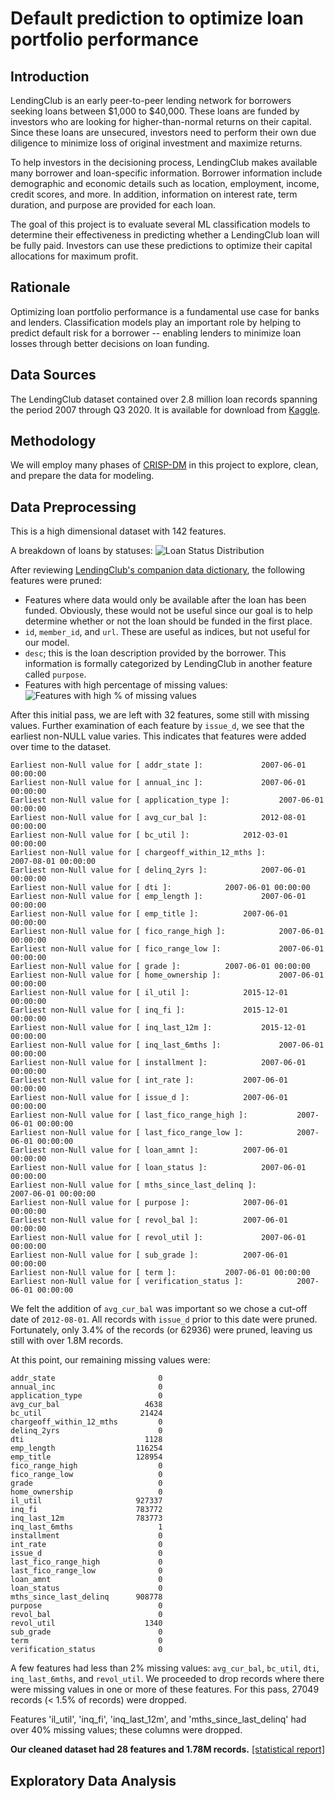 # Default prediction to optimize loan portfolio performance

## Introduction
LendingClub is an early peer-to-peer lending network for borrowers seeking loans between $1,000 to $40,000.  These loans are funded by investors who are looking for higher-than-normal returns on their capital.  Since these loans are unsecured, investors need to perform their own due diligence to minimize loss of original investment and maximize returns.

To help investors in the decisioning process, LendingClub makes available many borrower and loan-specific information.  Borrower information include demographic and economic details such as location, employment, income, credit scores, and more.  In addition, information on interest rate, term duration, and purpose are provided for each loan.

The goal of this project is to evaluate several ML classification models to determine their effectiveness in predicting whether a LendingClub loan will be fully paid.  Investors can use these predictions to optimize their capital allocations for maximum profit.

## Rationale
Optimizing loan portfolio performance is a fundamental use case for banks and lenders.  Classification models play an important role by helping to predict default risk for a borrower -- enabling lenders to minimize loan losses through better decisions on loan funding.

## Data Sources
The LendingClub dataset contained over 2.8 million loan records spanning the period 2007 through Q3 2020.  It is available for download from [Kaggle](https://www.kaggle.com/datasets/ethon0426/lending-club-20072020q1).

## Methodology

We will employ many phases of [CRISP-DM](https://en.wikipedia.org/wiki/Cross-industry_standard_process_for_data_mining) in this project to explore, clean, and prepare the data for modeling.

## Data Preprocessing
This is a high dimensional dataset with 142 features.

A breakdown of loans by statuses:
![Loan Status Distribution](./output/loan_status_distribution.png)

After reviewing [LendingClub's companion data dictionary](./data/LCDataDictionary.xlsx), the following features were pruned:
* Features where data would only be available after the loan has been funded.  Obviously, these would not be useful since our goal is to help determine whether or not the loan should be funded in the first place.
* `id`, `member_id`, and `url`.  These are useful as indices, but not useful for our model.
* `desc`; this is the loan description provided by the borrower.  This information is formally categorized by LendingClub in another feature called `purpose`.
* Features with high percentage of missing values:
![Features with high % of missing values](./output/table_features_with_over_40_pct_missing_values_.png)

After this initial pass, we are left with 32 features, some still with missing values.  Further examination of each feature by `issue_d`, we see that the earliest non-NULL value varies.  This indicates that features were added over time to the dataset.
```
Earliest non-Null value for [ addr_state ]: 			2007-06-01 00:00:00
Earliest non-Null value for [ annual_inc ]: 			2007-06-01 00:00:00
Earliest non-Null value for [ application_type ]: 			2007-06-01 00:00:00
Earliest non-Null value for [ avg_cur_bal ]: 			2012-08-01 00:00:00
Earliest non-Null value for [ bc_util ]: 			2012-03-01 00:00:00
Earliest non-Null value for [ chargeoff_within_12_mths ]: 			2007-08-01 00:00:00
Earliest non-Null value for [ delinq_2yrs ]: 			2007-06-01 00:00:00
Earliest non-Null value for [ dti ]: 			2007-06-01 00:00:00
Earliest non-Null value for [ emp_length ]: 			2007-06-01 00:00:00
Earliest non-Null value for [ emp_title ]: 			2007-06-01 00:00:00
Earliest non-Null value for [ fico_range_high ]: 			2007-06-01 00:00:00
Earliest non-Null value for [ fico_range_low ]: 			2007-06-01 00:00:00
Earliest non-Null value for [ grade ]: 			2007-06-01 00:00:00
Earliest non-Null value for [ home_ownership ]: 			2007-06-01 00:00:00
Earliest non-Null value for [ il_util ]: 			2015-12-01 00:00:00
Earliest non-Null value for [ inq_fi ]: 			2015-12-01 00:00:00
Earliest non-Null value for [ inq_last_12m ]: 			2015-12-01 00:00:00
Earliest non-Null value for [ inq_last_6mths ]: 			2007-06-01 00:00:00
Earliest non-Null value for [ installment ]: 			2007-06-01 00:00:00
Earliest non-Null value for [ int_rate ]: 			2007-06-01 00:00:00
Earliest non-Null value for [ issue_d ]: 			2007-06-01 00:00:00
Earliest non-Null value for [ last_fico_range_high ]: 			2007-06-01 00:00:00
Earliest non-Null value for [ last_fico_range_low ]: 			2007-06-01 00:00:00
Earliest non-Null value for [ loan_amnt ]: 			2007-06-01 00:00:00
Earliest non-Null value for [ loan_status ]: 			2007-06-01 00:00:00
Earliest non-Null value for [ mths_since_last_delinq ]: 			2007-06-01 00:00:00
Earliest non-Null value for [ purpose ]: 			2007-06-01 00:00:00
Earliest non-Null value for [ revol_bal ]: 			2007-06-01 00:00:00
Earliest non-Null value for [ revol_util ]: 			2007-06-01 00:00:00
Earliest non-Null value for [ sub_grade ]: 			2007-06-01 00:00:00
Earliest non-Null value for [ term ]: 			2007-06-01 00:00:00
Earliest non-Null value for [ verification_status ]: 			2007-06-01 00:00:00
```

We felt the addition of `avg_cur_bal` was important so we chose a cut-off date of `2012-08-01`.  All records with `issue_d` prior to this date were pruned.  Fortunately, only 3.4% of the records (or 62936) were pruned, leaving us still with over 1.8M records.

At this point, our remaining missing values were:

```
addr_state                       0
annual_inc                       0
application_type                 0
avg_cur_bal                   4638
bc_util                      21424
chargeoff_within_12_mths         0
delinq_2yrs                      0
dti                           1128
emp_length                  116254
emp_title                   128954
fico_range_high                  0
fico_range_low                   0
grade                            0
home_ownership                   0
il_util                     927337
inq_fi                      783772
inq_last_12m                783773
inq_last_6mths                   1
installment                      0
int_rate                         0
issue_d                          0
last_fico_range_high             0
last_fico_range_low              0
loan_amnt                        0
loan_status                      0
mths_since_last_delinq      908778
purpose                          0
revol_bal                        0
revol_util                    1340
sub_grade                        0
term                             0
verification_status              0
```

A few features had less than 2% missing values:  `avg_cur_bal`, `bc_util`, `dti`, `inq_last_6mths`, and `revol_util`.  We proceeded to drop records where 
there were missing values in one or more of these features.  For this pass, 27049 records (< 1.5% of records) were dropped.

Features 'il_util', 'inq_fi', 'inq_last_12m', and 'mths_since_last_delinq' had over 40% missing values; these columns were dropped.

**Our cleaned dataset had 28 features and 1.78M records.**  [[statistical report]](https://html-preview.github.io/?url=https://github.com/dmtrinh/loan-default-prediction/blob/main/output/data_profile_report_after_cleaning.html)

## Exploratory Data Analysis



